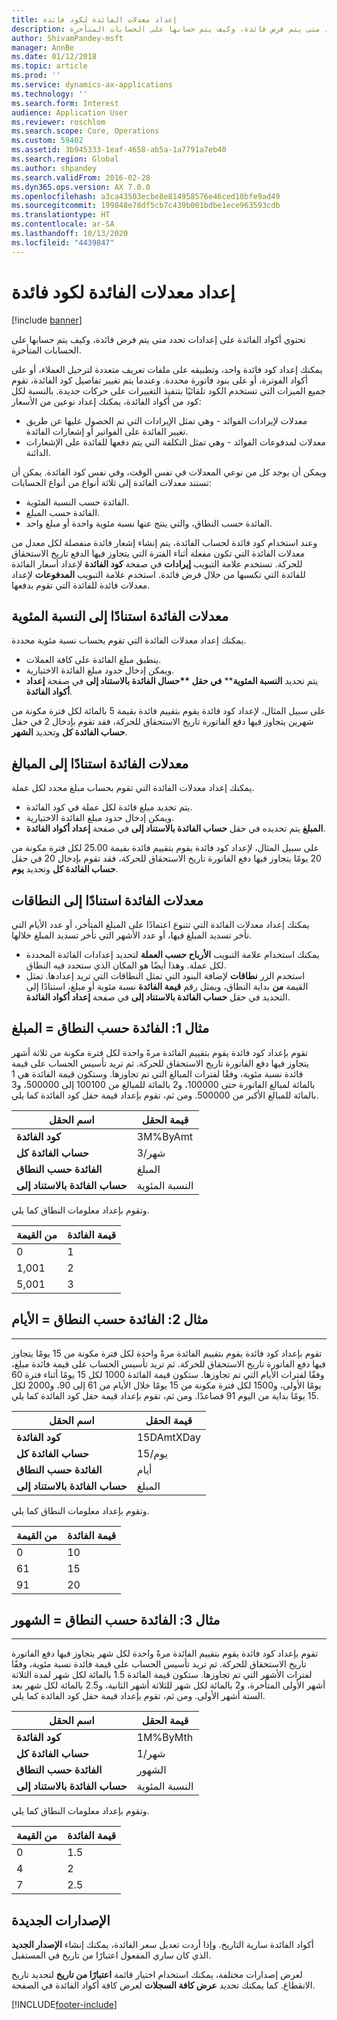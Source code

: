 ```yaml
---
title: إعداد معدلات الفائدة لكود فائدة
description: تحتوي أكواد الفائدة على إعدادات تحدد متى يتم فرض فائدة، وكيف يتم حسابها على الحسابات المتأخرة.
author: ShivamPandey-msft
manager: AnnBe
ms.date: 01/12/2018
ms.topic: article
ms.prod: ''
ms.service: dynamics-ax-applications
ms.technology: ''
ms.search.form: Interest
audience: Application User
ms.reviewer: roschlom
ms.search.scope: Core, Operations
ms.custom: 59402
ms.assetid: 3b945333-1eaf-4658-ab5a-1a7791a7eb40
ms.search.region: Global
ms.author: shpandey
ms.search.validFrom: 2016-02-28
ms.dyn365.ops.version: AX 7.0.0
ms.openlocfilehash: a3ca43503ecbe8e814958576e46ced10bfe9ad49
ms.sourcegitcommit: 199848e78df5cb7c439b001bdbe1ece963593cdb
ms.translationtype: HT
ms.contentlocale: ar-SA
ms.lasthandoff: 10/13/2020
ms.locfileid: "4439847"
---
```

# <a name="set-up-interest-rates-for-an-interest-code"></a>إعداد معدلات الفائدة لكود فائدة

[!include [banner](../includes/banner.md)]

تحتوي أكواد الفائدة على إعدادات تحدد متى يتم فرض فائدة، وكيف يتم حسابها على الحسابات المتأخرة.

يمكنك إعداد كود فائدة واحد، وتطبيقه على ملفات تعريف متعددة لترحيل العملاء، أو على أكواد الفوترة، أو على بنود فاتورة محددة. وعندما يتم تغيير تفاصيل كود الفائدة، تقوم جميع الميزات التي تستخدم الكود تلقائيًا بتنفيذ التغييرات على حركات جديدة. بالنسبة لكل كود من أكواد الفائدة، يمكنك إعداد نوعين من الأسعار:
-   معدلات لإيرادات الفوائد - وهي تمثل الإيرادات التي تم الحصول عليها عن طريق تغيير الفائدة على الفواتير أو إشعارات الفائدة‬.
-   معدلات لمدفوعات الفوائد - وهي تمثل التكلفة التي يتم دفعها للفائدة على الإشعارات الدائنة‬.

ويمكن أن يوجد كل من نوعي المعدلات في نفس الوقت، وفي نفس كود الفائدة. يمكن أن تستند معدلات الفائدة إلى ثلاثة أنواع من أنواع الحسابات:
-   الفائدة حسب النسبة المئوية.
-   الفائدة حسب المبلغ.
-   الفائدة حسب النطاق، والتي ينتج عنها نسبة مئوية واحدة أو مبلغ واحد.

وعند استخدام كود فائدة لحساب الفائدة، يتم إنشاء إشعار فائدة منفصلة لكل معدل من معدلات الفائدة التي تكون مفعلة أثناء الفترة التي يتجاوز فيها الدفع تاريخ الاستحقاق للحركة. تستخدم علامة التبويب **إيرادات** في صفحة **كود الفائدة** لإعداد أسعار الفائدة للفائدة التي تكسبها من خلال فرض فائدة. استخدم علامة التبويب **المدفوعات** لإعداد معدلات فائدة للفائدة التي تقوم بدفعها.

## <a name="interest-rates-based-on-a-percentage"></a>معدلات الفائدة استنادًا إلى النسبة المئوية
يمكنك إعداد معدلات الفائدة التي تقوم بحساب نسبة مئوية محددة.

- ينطبق مبلغ الفائدة على كافة العملات.
- ويمكن إدخال حدود مبلغ الفائدة الاختيارية.
- يتم تحديد <strong>النسبة المئوية</strong>** <strong>في حقل **حسال الفائدة بالاستناد إلى</strong> في صفحة <strong>إعداد أكواد الفائدة</strong>.

على سبيل المثال، لإعداد كود فائدة يقوم بتقييم فائدة بقيمة 5 بالمائة لكل فترة مكونة من شهرين يتجاوز فيها دفع الفاتورة تاريخ الاستحقاق للحركة، فقد تقوم بإدخال 2 في حقل **حساب الفائدة كل** وتحديد **الشهر‏‎**.

## <a name="interest-rates-based-on-amounts"></a>معدلات الفائدة استنادًا إلى المبالغ
يمكنك إعداد معدلات الفائدة التي تقوم بحساب مبلغ محدد لكل عملة.
- يتم تحديد مبلغ فائدة لكل عملة في كود الفائدة.
- ويمكن إدخال حدود مبلغ الفائدة الاختيارية.
- **المبلغ** يتم تحديده في حقل **حساب الفائدة بالاستناد إلى** في صفحة **إعداد أكواد الفائدة‬**.

على سبيل المثال، لإعداد كود فائدة يقوم بتقييم فائدة بقيمة 25.00 لكل فترة مكونة من 20 يومًا يتجاوز فيها دفع الفاتورة تاريخ الاستحقاق للحركة، فقد تقوم بإدخال 20 في حقل **حساب الفائدة كل** وتحديد **يوم**.

## <a name="interest-rates-based-on-ranges"></a>معدلات الفائدة استنادًا إلى النطاقات
يمكنك إعداد معدلات الفائدة التي تتنوع اعتمادًا على المبلغ المتأخر، أو عدد الأيام التي تأخر تسديد المبلغ فيها، أو عدد الأشهر التي تأخر تسديد المبلغ خلالها.
-   يمكنك استخدام علامة التبويب **الأرباح حسب العملة‬** لتحديد إعدادات الفائدة المحددة لكل عملة. وهذا أيضًا هو المكان الذي ستحدد فيه النطاق.
-   استخدم الزر **نطاقات** لإضافة البنود التي تمثل النطاقات التي تريد إعدادها. تمثل القيمة **من** بداية النطاق، ويمثل رقم **قيمة الفائدة** نسبة مئوية أو مبلغ، استنادًا إلى التحديد في حقل **حساب الفائدة بالاستناد إلى‬** في صفحة **إعداد أكواد الفائدة**.

## <a name="example-1-interest-by-range--amount"></a>مثال 1: الفائدة حسب النطاق = المبلغ
تقوم بإعداد كود فائدة يقوم بتقييم الفائدة مرةً واحدة لكل فترة مكونة من ثلاثة أشهر يتجاوز فيها دفع الفاتورة تاريخ الاستحقاق للحركة. ثم تريد تأسيس الحساب على قيمة فائدة نسبة مئوية، وفقًا لفترات المبالغ التي تم تجاوزها. وستكون قيمة الفائدة هي 1 بالمائة لمبالغ الفاتورة حتى 100000، و2 بالمائة للمبالغ من 100100 إلى 500000، و3 بالمائة للمبالغ الأكبر من 500000. ومن ثم، تقوم بإعداد قيمة حقل كود الفائدة كما يلي.

| **اسم الحقل**                  | **قيمة الحقل** |
|---------------------------------|-----------------|
| **كود الفائدة**               | 3M%ByAmt        |
| **حساب الفائدة كل**    | 3/شهر         |
| **الفائدة حسب النطاق**           | المبلغ          |
| **حساب الفائدة بالاستناد إلى** | النسبة المئوية      |

وتقوم بإعداد معلومات النطاق كما يلي.

| **من القيمة** | **قيمة الفائدة** |
|----------------|--------------------|
| 0              | 1                  |
| 1,001          | 2                  |
| 5,001          | 3                  |


## <a name="example-2-interest-by-range--days"></a>مثال 2: الفائدة حسب النطاق = الأيام
--------------------------------------------------

تقوم بإعداد كود فائدة يقوم بتقييم الفائدة مرةً واحدة لكل فترة مكونة من 15 يومًا يتجاوز فيها دفع الفاتورة تاريخ الاستحقاق للحركة. ثم تريد تأسيس الحساب على قيمة فائدة مبلغ، وفقًا لفترات الأيام التي تم تجاوزها. ستكون قيمة الفائدة 1000 لكل 15 يومًا أثناء فترة 60 يومًا الأولى، و1500 لكل فترة مكونة من 15 يومًا خلال الأيام من 61 إلى 90، و2000 لكل 15 يومًا بداية من اليوم 91 فصاعدًا. ومن ثم، تقوم بإعداد قيمة حقل كود الفائدة كما يلي.

| **اسم الحقل**                  | **قيمة الحقل** |
|---------------------------------|-----------------|
| **كود الفائدة**               | 15DAmtXDay      |
| **حساب الفائدة كل**    | 15/يوم          |
| **الفائدة حسب النطاق**           | أيام            |
| **حساب الفائدة بالاستناد إلى** | المبلغ          |

وتقوم بإعداد معلومات النطاق كما يلي.

| **من القيمة** | **قيمة الفائدة** |
|----------------|--------------------|
| 0              | 10                 |
| 61             | 15                 |
| 91             | 20                 |


## <a name="example-3-interest-by-range--months"></a>مثال 3: الفائدة حسب النطاق = الشهور
----------------------------------------------------

تقوم بإعداد كود فائدة يقوم بتقييم الفائدة مرةً واحدة لكل شهر يتجاوز فيها دفع الفاتورة تاريخ الاستحقاق للحركة. ثم تريد تأسيس الحساب على قيمة فائدة نسبة مئوية، وفقًا لفترات الأشهر التي تم تجاوزها. ستكون قيمة الفائدة 1.5 بالمائة لكل شهر لمدة الثلاثة أشهر الأولى المتأخرة، و2 بالمائة لكل شهر للثلاثة أشهر الثانية، و2.5 بالمائة لكل شهر بعد الستة أشهر الأولى. ومن ثم، تقوم بإعداد قيمة حقل كود الفائدة كما يلي.

| **اسم الحقل**                  | **قيمة الحقل** |
|---------------------------------|-----------------|
| **كود الفائدة**               | 1M%ByMth        |
| **حساب الفائدة كل**    | 1/شهر         |
| **الفائدة حسب النطاق**           | الشهور          |
| **حساب الفائدة بالاستناد إلى** | النسبة المئوية      |

وتقوم بإعداد معلومات النطاق كما يلي.

| **من القيمة** | **قيمة الفائدة** |
|----------------|--------------------|
| 0              | 1.5                |
| 4              | 2                  |
| 7              | 2.5                |

## <a name="new-versions"></a>الإصدارات الجديدة
أكواد الفائدة سارية التاريخ. وإذا أردت تعديل سعر الفائدة، يمكنك إنشاء **الإصدار الجديد** الذي كان ساري المفعول اعتبارًا من تاريخ في المستقبل.

لعرض إصدارات مختلفة، يمكنك استخدام اختيار قائمة **اعتبارًا من تاريخ** لتحديد تاريخ الانقطاع. كما يمكنك تحديد **عرض كافة السجلات** لعرض كافة أكواد الفائدة في الصفحة.





[!INCLUDE[footer-include](../../includes/footer-banner.md)]